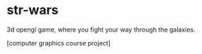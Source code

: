 # str-wars
3d opengl game, where you fight your way through the galaxies.

[computer graphics course project]
